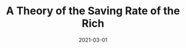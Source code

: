 ---
title: "A Theory of the Saving Rate of the Rich"
collection: publications
link: https://doi.org/10.1016/j.jet.2021.105193
venue: "Journal of Economic Theory"
date: 2021-03-01
coauthor: "Qingyin Ma"
wpurl: https://arxiv.org/abs/2005.02379
slides: https://alexisakira.github.io/files/slides/slides_saving_rate.pdf
code: https://github.com/alexisakira/savingrate
excerpt: "👍(Theory, Macro) Prove asymptotic linearity of policy functions when preferences are homothetic; show that asymptotic marginal propensities to consume can be zero, implying a large saving rate of the rich."
---